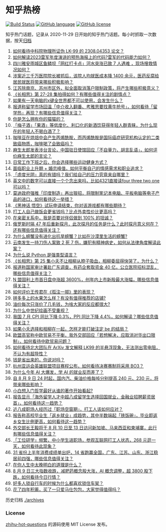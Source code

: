 # 知乎热榜
[![Build Status](https://github.com/ToWeLong/zhihu-hot-questions/workflows/CI/badge.svg)](https://github.com/ToWeLong/zhihu-hot-questions/actions)
[![GitHub language](https://img.shields.io/badge/language-golang-orange.svg)](https://golang.org/)
[![GitHub license](https://img.shields.io/github/license/ToWeLong/zhihu-hot-questions)](https://github.com/ToWeLong/zhihu-hot-questions/blob/main/LICENSE)

知乎热门话题，记录从 2020-11-29 日开始的知乎热门话题。每小时抓取一次数据，按天[归档](./archives)

<!-- BEGIN -->

1. [如何看待中科院物理所证伪 LK-99 的 2308.04353 论文？](https://www.zhihu.com/question/616368545)
1. [如何解读2023雷军年度演讲的预热海报上的代码?雷军的代码能力如何？](https://www.zhihu.com/question/616379836)
1. [四川雅安雨城区鱼鳞坝「网红打卡点」河水突涨已致 7 人遇难 ，现场搜救情况如何？](https://www.zhihu.com/question/616393478)
1. [涉案近三千万医院院长被抓后，该院人均就医成本降 1400 余元，医药反腐给居民就医将带来哪些积极影响？](https://www.zhihu.com/question/616439206)
1. [江苏除南京、苏州市区外，拟全面取消落户限制政策，将产生哪些积极意义？](https://www.zhihu.com/question/616416243)
1. [《长相思》第 27-28 集拍得如何？有哪些值得关注的剧情点？](https://www.zhihu.com/question/616441108)
1. [如果有一天电脑的x键全世界都不可以使用，会发生什么？](https://www.zhihu.com/question/616081013)
1. [报道称留学市场回温「中介收入翻番、考雅思要找黄牛抢号」，如何看待「留学热」再现？有哪些信息值得关注？](https://www.zhihu.com/question/616368701)
1. [你是怎么拥有你的猫猫的？](https://www.zhihu.com/question/615882319)
1. [「梅子酒」「果酒」等低度化、利口化的新酒饮获得年轻人群青睐，为什么现在的年轻人不喝白酒了？](https://www.zhihu.com/question/616391683)
1. [咖啡豆在烘焙中会产生丙烯酰胺，而丙烯酰胺是国际癌症研究机构认定的二类致癌物质，咖啡喝了会致癌吗？](https://www.zhihu.com/question/616199746)
1. [麻生太郎发表涉台言论，中国驻日使馆回应「不自量力，胡言乱语」，如何评价麻生太郎的言论？](https://www.zhihu.com/question/616412841)
1. [日常工作下班之后，你会选择哪些运动健身方式？](https://www.zhihu.com/question/616071814)
1. [面临职业上升期 + 婚恋峰值，如何平衡自己的情感需求和职业追求？](https://www.zhihu.com/question/614078440)
1. [「虚度光阴」真的有错吗？我们给自己的压力究竟来自哪里？](https://www.zhihu.com/question/615961414)
1. [英文中的数字可以直接一个个念出来吗，比如4321直接读four three two one可以吗？](https://www.zhihu.com/question/616112447)
1. [莫迪政府强推「印度制造」再出狠招，将限制笔记本电脑、平板电脑等电子产品的进口，如何看待这一举措？](https://www.zhihu.com/question/616317849)
1. [《黑神话 悟空》试玩申请结束，你对该游戏都有哪些期待？](https://www.zhihu.com/question/616216784)
1. [打工人自己做饭会更省钱吗？比点外卖性价比更高吗？](https://www.zhihu.com/question/616212039)
1. [在亲密关系中，我是否要对伴侣做到 100% 的坦诚？](https://www.zhihu.com/question/614078589)
1. [俄罗斯时隔 47 年后重新探月，此次探月的任务是什么？此时探月意义何在？还有哪些信息值得关注？](https://www.zhihu.com/question/616402016)
1. [为什么螃蟹没有进化出抗旱螃蟹？比如在沙漠里生活的螃蟹?](https://www.zhihu.com/question/616012161)
1. [云南发生一持刀伤人案致 2 死 7 伤，嫌犯有精神病史，如何从法律角度解读此案？](https://www.zhihu.com/question/616302287)
1. [为什么说 Python 是强类型语言？](https://www.zhihu.com/question/43498005)
1. [《长相思》第 25 集小夭不让相柳从脖子吸血，相柳委屈得快哭了，为什么？](https://www.zhihu.com/question/616361864)
1. [报道称国家审计署赴广东调查，有药企套取资金 40 亿，公立医院招标混乱，哪些信息值得关注？](https://www.zhihu.com/question/616205699)
1. [N 盟固利上市首日盘中涨超 3600%，创年内上市新股最大涨幅，哪些信息值得关注？](https://www.zhihu.com/question/616402688)
1. [如何评价王传君在《孤注一掷》里的表现？](https://www.zhihu.com/question/616199375)
1. [拼多多上的水果怎么样？有没有值得推荐的店铺?](https://www.zhihu.com/question/616397945)
1. [油价每次只涨价了几毛钱，为啥大家的反应都很大?](https://www.zhihu.com/question/543428230)
1. [为什么中世纪绘画不受重视？](https://www.zhihu.com/question/41881769)
1. [我国 7 月 CPI 同比下降 0.3%，PPI 同比下降 4.4%，如何解读？哪些信息值得关注？](https://www.zhihu.com/question/616368793)
1. [如果小夭选择和相柳在一起，怎样才能打破注定 be 的结局？](https://www.zhihu.com/question/616233323)
1. [欧盟高官称中欧贸易不平衡，我外交部回应「若想解决，应取消对华出口限制」，如何看待中欧贸易问题？](https://www.zhihu.com/question/616292053)
1. [如何看待北大团队在 ArXiv 发文解释 LK99 的半悬浮现象，无法测出零电阻，不认为有超导性？](https://www.zhihu.com/question/616204889)
1. [钱是省出来的，你说对吗？](https://www.zhihu.com/question/616142208)
1. [杭州亚运会英雄联盟项目赛程公布，如何看待决赛赛制将采用 BO3？](https://www.zhihu.com/question/616214106)
1. [为什么今年 AI 大爆发，学 AI 的就业反而差了？](https://www.zhihu.com/question/603753581)
1. [自 8 月 9 日 24 时起，国内汽、柴油价格每吨分别提高 240 元、230 元，将带来哪些影响？](https://www.zhihu.com/question/616422155)
1. [小白想入门哲学最好从谁的著作开始看起?](https://www.zhihu.com/question/607388361)
1. [报告显示「海外留学人才中超八成留学生选择回国就业，金融业招聘薪资居首」，如何看待这一趋势？](https://www.zhihu.com/question/616224152)
1. [近八成职场人经历过「职场空窗期」，打工人该如何应对？](https://www.zhihu.com/question/616394566)
1. [报告称高校毕业生「返乡就业」成趋势，其中半数端起「铁饭碗」，毕业即返乡女生比例更高，如何看待这一趋势？](https://www.zhihu.com/question/616408124)
1. [外交部长王毅将于 8 月 10 日至 13 日访问新加坡、马来西亚和柬埔寨，此行有哪些信息值得关注？](https://www.zhihu.com/question/616405773)
1. [「工位研学」频繁，中小学生进职场，参观互联网打工人状态，268 元逛一天，如何看待此现象？](https://www.zhihu.com/question/616380722)
1. [31 省份上半年消费成绩单出炉，14 省跑赢全国，广东、江苏、山东、浙江稳居前四强，哪些信息值得关注？](https://www.zhihu.com/question/616222760)
1. [在你人生中太晚明白的道理是什么？](https://www.zhihu.com/question/607506219)
1. [8 月 9 日三大指数收跌，减肥药概念股大涨，AI 概念调整，超 3800 股下跌，如何看待今日行情？](https://www.zhihu.com/question/616369454)
1. [好多人锁自行车的时候为什么都喜欢锁住车架？](https://www.zhihu.com/question/21906155)
1. [花了四年积蓄，买了一只爱马仕包包，大家觉得值得吗？](https://www.zhihu.com/question/611334771)

<!-- END -->

历史归档 [./archives](./archives)


### License
[zhihu-hot-questions](https://github.com/towelong/zhihu-hot-questions) 的源码使用 MIT License 发布。